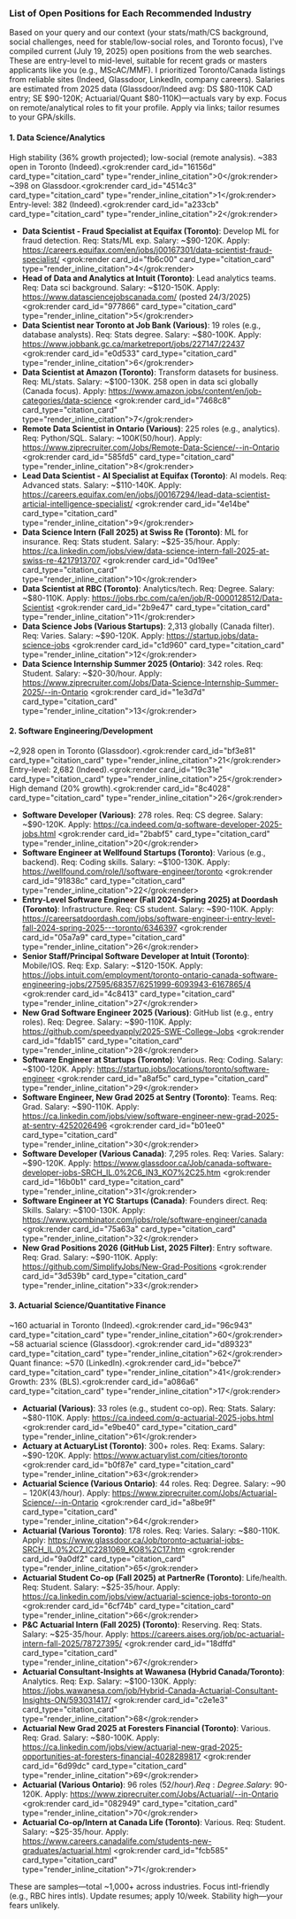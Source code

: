 ### List of Open Positions for Each Recommended Industry

Based on your query and our context (your stats/math/CS background, social challenges, need for stable/low-social roles, and Toronto focus), I've compiled current (July 19, 2025) open positions from the web searches. These are entry-level to mid-level, suitable for recent grads or masters applicants like you (e.g., MScAC/MMF). I prioritized Toronto/Canada listings from reliable sites (Indeed, Glassdoor, LinkedIn, company careers). Salaries are estimated from 2025 data (Glassdoor/Indeed avg: DS $80-110K CAD entry; SE $90-120K; Actuarial/Quant $80-110K)—actuals vary by exp. Focus on remote/analytical roles to fit your profile. Apply via links; tailor resumes to your GPA/skills.

#### 1. Data Science/Analytics
High stability (36% growth projected); low-social (remote analysis). ~383 open in Toronto (Indeed).<grok:render card_id="16156d" card_type="citation_card" type="render_inline_citation"><argument name="citation_id">0</argument></grok:render> ~398 on Glassdoor.<grok:render card_id="4514c3" card_type="citation_card" type="render_inline_citation"><argument name="citation_id">1</argument></grok:render> Entry-level: 382 (Indeed).<grok:render card_id="a233cb" card_type="citation_card" type="render_inline_citation"><argument name="citation_id">2</argument></grok:render>

- **Data Scientist - Fraud Specialist at Equifax (Toronto)**: Develop ML for fraud detection. Req: Stats/ML exp. Salary: ~$90-120K. Apply: https://careers.equifax.com/en/jobs/j00167301/data-scientist-fraud-specialist/ <grok:render card_id="fb6c00" card_type="citation_card" type="render_inline_citation"><argument name="citation_id">4</argument></grok:render>
- **Head of Data and Analytics at Intuit (Toronto)**: Lead analytics teams. Req: Data sci background. Salary: ~$120-150K. Apply: https://www.datasciencejobscanada.com/ (posted 24/3/2025) <grok:render card_id="977866" card_type="citation_card" type="render_inline_citation"><argument name="citation_id">5</argument></grok:render>
- **Data Scientist near Toronto at Job Bank (Various)**: 19 roles (e.g., database analysts). Req: Stats degree. Salary: ~$80-100K. Apply: https://www.jobbank.gc.ca/marketreport/jobs/227147/22437 <grok:render card_id="e0d533" card_type="citation_card" type="render_inline_citation"><argument name="citation_id">6</argument></grok:render>
- **Data Scientist at Amazon (Toronto)**: Transform datasets for business. Req: ML/stats. Salary: ~$100-130K. 258 open in data sci globally (Canada focus). Apply: https://www.amazon.jobs/content/en/job-categories/data-science <grok:render card_id="7468c8" card_type="citation_card" type="render_inline_citation"><argument name="citation_id">7</argument></grok:render>
- **Remote Data Scientist in Ontario (Various)**: 225 roles (e.g., analytics). Req: Python/SQL. Salary: ~$100K ($50/hour). Apply: https://www.ziprecruiter.com/Jobs/Remote-Data-Science/--in-Ontario <grok:render card_id="585fd5" card_type="citation_card" type="render_inline_citation"><argument name="citation_id">8</argument></grok:render>
- **Lead Data Scientist - AI Specialist at Equifax (Toronto)**: AI models. Req: Advanced stats. Salary: ~$110-140K. Apply: https://careers.equifax.com/en/jobs/j00167294/lead-data-scientist-articial-intelligence-specialist/ <grok:render card_id="4e14be" card_type="citation_card" type="render_inline_citation"><argument name="citation_id">9</argument></grok:render>
- **Data Science Intern (Fall 2025) at Swiss Re (Toronto)**: ML for insurance. Req: Stats student. Salary: ~$25-35/hour. Apply: https://ca.linkedin.com/jobs/view/data-science-intern-fall-2025-at-swiss-re-4217913707 <grok:render card_id="0d19ee" card_type="citation_card" type="render_inline_citation"><argument name="citation_id">10</argument></grok:render>
- **Data Scientist at RBC (Toronto)**: Analytics/tech. Req: Degree. Salary: ~$80-110K. Apply: https://jobs.rbc.com/ca/en/job/R-0000128512/Data-Scientist <grok:render card_id="2b9e47" card_type="citation_card" type="render_inline_citation"><argument name="citation_id">11</argument></grok:render>
- **Data Science Jobs (Various Startups)**: 2,313 globally (Canada filter). Req: Varies. Salary: ~$90-120K. Apply: https://startup.jobs/data-science-jobs <grok:render card_id="c1d960" card_type="citation_card" type="render_inline_citation"><argument name="citation_id">12</argument></grok:render>
- **Data Science Internship Summer 2025 (Ontario)**: 342 roles. Req: Student. Salary: ~$20-30/hour. Apply: https://www.ziprecruiter.com/Jobs/Data-Science-Internship-Summer-2025/--in-Ontario <grok:render card_id="1e3d7d" card_type="citation_card" type="render_inline_citation"><argument name="citation_id">13</argument></grok:render>

#### 2. Software Engineering/Development
~2,928 open in Toronto (Glassdoor).<grok:render card_id="bf3e81" card_type="citation_card" type="render_inline_citation"><argument name="citation_id">21</argument></grok:render> Entry-level: 2,682 (Indeed).<grok:render card_id="19c31e" card_type="citation_card" type="render_inline_citation"><argument name="citation_id">25</argument></grok:render> High demand (20% growth).<grok:render card_id="8c4028" card_type="citation_card" type="render_inline_citation"><argument name="citation_id">26</argument></grok:render>

- **Software Developer (Various)**: 278 roles. Req: CS degree. Salary: ~$90-120K. Apply: https://ca.indeed.com/q-software-developer-2025-jobs.html <grok:render card_id="2babf5" card_type="citation_card" type="render_inline_citation"><argument name="citation_id">20</argument></grok:render>
- **Software Engineer at Wellfound Startups (Toronto)**: Various (e.g., backend). Req: Coding skills. Salary: ~$100-130K. Apply: https://wellfound.com/role/l/software-engineer/toronto <grok:render card_id="91838c" card_type="citation_card" type="render_inline_citation"><argument name="citation_id">22</argument></grok:render>
- **Entry-Level Software Engineer (Fall 2024-Spring 2025) at Doordash (Toronto)**: Infrastructure. Req: CS student. Salary: ~$90-110K. Apply: https://careersatdoordash.com/jobs/software-engineer-i-entry-level-fall-2024-spring-2025---toronto/6346397 <grok:render card_id="05a7a9" card_type="citation_card" type="render_inline_citation"><argument name="citation_id">26</argument></grok:render>
- **Senior Staff/Principal Software Developer at Intuit (Toronto)**: Mobile/IOS. Req: Exp. Salary: ~$120-150K. Apply: https://jobs.intuit.com/employment/toronto-ontario-canada-software-engineering-jobs/27595/68357/6251999-6093943-6167865/4 <grok:render card_id="4c8413" card_type="citation_card" type="render_inline_citation"><argument name="citation_id">27</argument></grok:render>
- **New Grad Software Engineer 2025 (Various)**: GitHub list (e.g., entry roles). Req: Degree. Salary: ~$90-110K. Apply: https://github.com/speedyapply/2025-SWE-College-Jobs <grok:render card_id="fdab15" card_type="citation_card" type="render_inline_citation"><argument name="citation_id">28</argument></grok:render>
- **Software Engineer at Startups (Toronto)**: Various. Req: Coding. Salary: ~$100-120K. Apply: https://startup.jobs/locations/toronto/software-engineer <grok:render card_id="a8af5c" card_type="citation_card" type="render_inline_citation"><argument name="citation_id">29</argument></grok:render>
- **Software Engineer, New Grad 2025 at Sentry (Toronto)**: Teams. Req: Grad. Salary: ~$90-110K. Apply: https://ca.linkedin.com/jobs/view/software-engineer-new-grad-2025-at-sentry-4252026496 <grok:render card_id="b01ee0" card_type="citation_card" type="render_inline_citation"><argument name="citation_id">30</argument></grok:render>
- **Software Developer (Various Canada)**: 7,295 roles. Req: Varies. Salary: ~$90-120K. Apply: https://www.glassdoor.ca/Job/canada-software-developer-jobs-SRCH_IL.0%2C6_IN3_KO7%2C25.htm <grok:render card_id="16b0b1" card_type="citation_card" type="render_inline_citation"><argument name="citation_id">31</argument></grok:render>
- **Software Engineer at YC Startups (Canada)**: Founders direct. Req: Skills. Salary: ~$100-130K. Apply: https://www.ycombinator.com/jobs/role/software-engineer/canada <grok:render card_id="75a63a" card_type="citation_card" type="render_inline_citation"><argument name="citation_id">32</argument></grok:render>
- **New Grad Positions 2026 (GitHub List, 2025 Filter)**: Entry software. Req: Grad. Salary: ~$90-110K. Apply: https://github.com/SimplifyJobs/New-Grad-Positions <grok:render card_id="3d539b" card_type="citation_card" type="render_inline_citation"><argument name="citation_id">33</argument></grok:render>

#### 3. Actuarial Science/Quantitative Finance
~160 actuarial in Toronto (Indeed).<grok:render card_id="96c943" card_type="citation_card" type="render_inline_citation"><argument name="citation_id">60</argument></grok:render> ~58 actuarial science (Glassdoor).<grok:render card_id="d89323" card_type="citation_card" type="render_inline_citation"><argument name="citation_id">62</argument></grok:render> Quant finance: ~570 (LinkedIn).<grok:render card_id="bebce7" card_type="citation_card" type="render_inline_citation"><argument name="citation_id">41</argument></grok:render> Growth: 23% (BLS).<grok:render card_id="a086a6" card_type="citation_card" type="render_inline_citation"><argument name="citation_id">17</argument></grok:render>

- **Actuarial (Various)**: 33 roles (e.g., student co-op). Req: Stats. Salary: ~$80-110K. Apply: https://ca.indeed.com/q-actuarial-2025-jobs.html <grok:render card_id="e9be40" card_type="citation_card" type="render_inline_citation"><argument name="citation_id">61</argument></grok:render>
- **Actuary at ActuaryList (Toronto)**: 300+ roles. Req: Exams. Salary: ~$90-120K. Apply: https://www.actuarylist.com/cities/toronto <grok:render card_id="b0f87e" card_type="citation_card" type="render_inline_citation"><argument name="citation_id">63</argument></grok:render>
- **Actuarial Science (Various Ontario)**: 44 roles. Req: Degree. Salary: ~$90-120K ($43/hour). Apply: https://www.ziprecruiter.com/Jobs/Actuarial-Science/--in-Ontario <grok:render card_id="a8be9f" card_type="citation_card" type="render_inline_citation"><argument name="citation_id">64</argument></grok:render>
- **Actuarial (Various Toronto)**: 178 roles. Req: Varies. Salary: ~$80-110K. Apply: https://www.glassdoor.ca/Job/toronto-actuarial-jobs-SRCH_IL.0%2C7_IC2281069_KO8%2C17.htm <grok:render card_id="9a0df2" card_type="citation_card" type="render_inline_citation"><argument name="citation_id">65</argument></grok:render>
- **Actuarial Student Co-op (Fall 2025) at PartnerRe (Toronto)**: Life/health. Req: Student. Salary: ~$25-35/hour. Apply: https://ca.linkedin.com/jobs/view/actuarial-science-jobs-toronto-on <grok:render card_id="6cf74b" card_type="citation_card" type="render_inline_citation"><argument name="citation_id">66</argument></grok:render>
- **P&C Actuarial Intern (Fall 2025) (Toronto)**: Reserving. Req: Stats. Salary: ~$25-35/hour. Apply: https://careers.aises.org/job/pc-actuarial-intern-fall-2025/78727395/ <grok:render card_id="18dffd" card_type="citation_card" type="render_inline_citation"><argument name="citation_id">67</argument></grok:render>
- **Actuarial Consultant-Insights at Wawanesa (Hybrid Canada/Toronto)**: Analytics. Req: Exp. Salary: ~$100-130K. Apply: https://jobs.wawanesa.com/job/Hybrid-Canada-Actuarial-Consultant-Insights-ON/593031417/ <grok:render card_id="c2e1e3" card_type="citation_card" type="render_inline_citation"><argument name="citation_id">68</argument></grok:render>
- **Actuarial New Grad 2025 at Foresters Financial (Toronto)**: Various. Req: Grad. Salary: ~$80-100K. Apply: https://ca.linkedin.com/jobs/view/actuarial-new-grad-2025-opportunities-at-foresters-financial-4028289817 <grok:render card_id="6d99dc" card_type="citation_card" type="render_inline_citation"><argument name="citation_id">69</argument></grok:render>
- **Actuarial (Various Ontario)**: 96 roles ($52/hour). Req: Degree. Salary: ~$90-120K. Apply: https://www.ziprecruiter.com/Jobs/Actuarial/--in-Ontario <grok:render card_id="082949" card_type="citation_card" type="render_inline_citation"><argument name="citation_id">70</argument></grok:render>
- **Actuarial Co-op/Intern at Canada Life (Toronto)**: Various. Req: Student. Salary: ~$25-35/hour. Apply: https://www.careers.canadalife.com/students-new-graduates/actuarial.html <grok:render card_id="fcb585" card_type="citation_card" type="render_inline_citation"><argument name="citation_id">71</argument></grok:render>

These are samples—total ~1,000+ across industries. Focus intl-friendly (e.g., RBC hires intls). Update resumes; apply 10/week. Stability high—your fears unlikely.